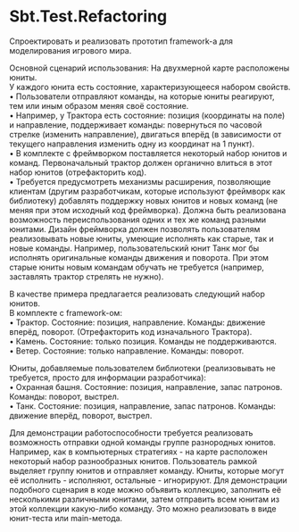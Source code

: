 # Sbt.Test.Refactoring
Спроектировать и реализовать прототип framework-а для моделирования игрового мира.

Основной сценарий использования:
На двухмерной карте расположены юниты.  
У каждого юнита есть состояние, характеризующееся набором свойств.  
•	Пользователи отправляют команды, на которые юниты реагируют, тем или иным образом меняя своё состояние.  
•	Например, у Трактора есть состояние: позиция (координаты на поле) и направление, поддерживает команды: повернуться по часовой стрелке (изменить направление), двигаться вперёд (в зависимости от текущего направления изменить одну из координат на 1 пункт).  
•	В комплекте с фреймворком поставляется некоторый набор юнитов и команд. Первоначальный трактор должен органично влиться в этот набор юнитов (отрефакторить код).  
•	Требуется предусмотреть механизмы расширения, позволяющие клиентам (другим разработчикам, которые используют фреймворк как библиотеку) добавлять поддержку новых юнитов и новых команд (не меняя при этом исходный код фреймворка). Должна быть реализована возможность переиспользования одних и тех же команд разными юнитами. Дизайн фреймворка должен позволять пользователям реализовывать новые юниты, умеющие исполнять как старые, так и новые команды. Например, пользовательский юнит Танк мог бы исполнять оригинальные команды движения и поворота. При этом старые юниты новым командам обучать не требуется (например, заставлять трактор стрелять не нужно).

В качестве примера предлагается реализовать следующий набор юнитов.  
В комплекте с framework-ом:  
•	Трактор. Состояние: позиция, направление. Команды: движение вперёд, поворот. (Отрефакторить код изначального Трактора).  
•	Камень. Состояние: только позиция. Команды не поддерживаются.  
•	Ветер. Состояние: только направление. Команды: поворот.  

Юниты, добавляемые пользователем библиотеки (реализовывать не требуется, просто для информации разработчика):  
•	Охранная башня. Состояние: позиция, направление, запас патронов. Команды: поворот, выстрел.  
•	Танк. Состояние: позиция, направление, запас патронов. Команды: движение вперёд, поворот, выстрел. 

Для демонстрации работоспособности требуется реализовать возможность отправки одной команды группе разнородных юнитов. Например, как в компьютерных стратегиях - на карте расположен некоторый набор разнообразных юнитов. Пользователь рамкой выделяет группу юнитов и отправляет команду. Юниты, которые могут её исполнить - исполняют, остальные - игнорируют. Для демонстрации подобного сценария в коде можно объявить коллекцию, заполнить её несколькими различными юнитами, затем отправить всем юнитам из этой коллекции какую-либо команду. Это можно реализовать в виде юнит-теста или main-метода.

